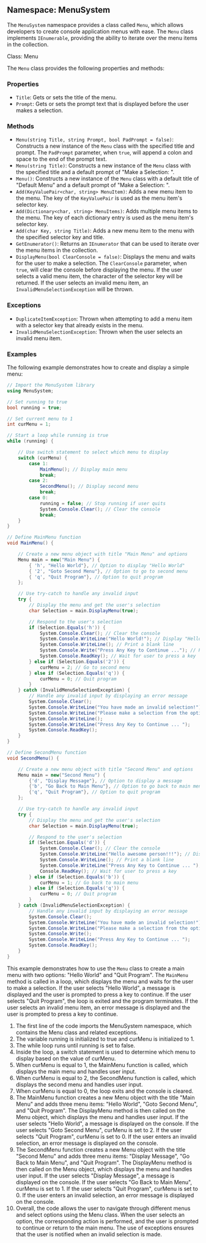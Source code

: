Namespace: MenuSystem
---------------------

The `MenuSystem` namespace provides a class called `Menu`, which allows developers to create console application menus with ease. The `Menu` class implements `IEnumerable`, providing the ability to iterate over the menu items in the collection.

Class: Menu

The `Menu` class provides the following properties and methods:

### Properties

*   `Title`: Gets or sets the title of the menu.
*   `Prompt`: Gets or sets the prompt text that is displayed before the user makes a selection.

### Methods

*   `Menu(string Title, string Prompt, bool PadPrompt = false)`: Constructs a new instance of the `Menu` class with the specified title and prompt. The `PadPrompt` parameter, when `true`, will append a colon and space to the end of the prompt text.
*   `Menu(string Title)`: Constructs a new instance of the `Menu` class with the specified title and a default prompt of "Make a Selection: ".
*   `Menu()`: Constructs a new instance of the `Menu` class with a default title of "Default Menu" and a default prompt of "Make a Selection: ".
*   `Add(KeyValuePair<char, string> MenuItem)`: Adds a new menu item to the menu. The key of the `KeyValuePair` is used as the menu item's selector key.
*   `Add(Dictionary<char, string> MenuItems)`: Adds multiple menu items to the menu. The key of each dictionary entry is used as the menu item's selector key.
*   `Add(char Key, string Title)`: Adds a new menu item to the menu with the specified selector key and title.
*   `GetEnumerator()`: Returns an `IEnumerator` that can be used to iterate over the menu items in the collection.
*   `DisplayMenu(bool ClearConsole = false)`: Displays the menu and waits for the user to make a selection. The `ClearConsole` parameter, when `true`, will clear the console before displaying the menu. If the user selects a valid menu item, the character of the selector key will be returned. If the user selects an invalid menu item, an `InvalidMenuSelectionException` will be thrown.

### Exceptions

*   `DuplicateItemException`: Thrown when attempting to add a menu item with a selector key that already exists in the menu.
*   `InvalidMenuSelectionException`: Thrown when the user selects an invalid menu item.

### Examples

The following example demonstrates how to create and display a simple menu:

```csharp
// Import the MenuSystem library
using MenuSystem;

// Set running to true
bool running = true;

// Set current menu to 1
int curMenu = 1;

// Start a loop while running is true
while (running) {

    // Use switch statement to select which menu to display
    switch (curMenu) {
        case 1:
            MainMenu(); // Display main menu
            break;
        case 2:
            SecondMenu(); // Display second menu
            break;
        case 0:
            running = false; // Stop running if user quits
            System.Console.Clear(); // Clear the console
            break;
    }
}

// Define MainMenu function
void MainMenu() {

    // Create a new menu object with title "Main Menu" and options
    Menu main = new("Main Menu") {
        { 'h', "Hello World"}, // Option to display "Hello World"
        { '2', "Goto Second Menu"}, // Option to go to second menu
        { 'q', "Quit Program"}, // Option to quit program
    };

    // Use try-catch to handle any invalid input
    try {
        // Display the menu and get the user's selection
        char Selection = main.DisplayMenu(true);

        // Respond to the user's selection
        if (Selection.Equals('h')) {
            System.Console.Clear(); // Clear the console
            System.Console.WriteLine("Hello World!"); // Display "Hello World"
            System.Console.WriteLine(); // Print a blank line
            System.Console.Write("Press Any Key to Continue ..."); // Prompt user to press a key
            System.Console.ReadKey(); // Wait for user to press a key
        } else if (Selection.Equals('2')) {
            curMenu = 2; // Go to second menu
        } else if (Selection.Equals('q')) {
            curMenu = 0; // Quit program
        }
    } catch (InvalidMenuSelectionException) {
        // Handle any invalid input by displaying an error message
        System.Console.Clear();
        System.Console.WriteLine("You have made an invalid selection!");
        System.Console.WriteLine("Please make a selection from the options shown.");
        System.Console.WriteLine();
        System.Console.WriteLine("Press Any Key to Continue ... ");
        System.Console.ReadKey();
    }
}

// Define SecondMenu function
void SecondMenu() {

    // Create a new menu object with title "Second Menu" and options
    Menu main = new("Second Menu") {
        {'d', "Display Message"}, // Option to display a message
        {'b', "Go Back to Main Menu"}, // Option to go back to main menu
        {'q', "Quit Program"}, // Option to quit program
    };

    // Use try-catch to handle any invalid input
    try {
        // Display the menu and get the user's selection
        char Selection = main.DisplayMenu(true);

        // Respond to the user's selection
        if (Selection.Equals('d')) {
            System.Console.Clear(); // Clear the console
            System.Console.WriteLine("Hello awesome person!!!"); // Display a message
            System.Console.WriteLine(); // Print a blank line
            System.Console.WriteLine("Press Any Key to Continue ... ");
            Console.ReadKey(); // Wait for user to press a key
        } else if (Selection.Equals('b')) {
            curMenu = 1; // Go back to main menu
        } else if (Selection.Equals('q')) {
            curMenu = 0; // Quit program
        }
    } catch (InvalidMenuSelectionException) {
        // Handle any invalid input by displaying an error message
        System.Console.Clear();
        System.Console.WriteLine("You have made an invalid selection!");
        System.Console.WriteLine("Please make a selection from the options shown.");
        System.Console.Write();
        System.Console.WriteLine("Press Any Key to Continue ... ");
        System.Console.ReadKey();
    }
}
```

This example demonstrates how to use the `Menu` class to create a main menu with two options: "Hello World" and "Quit Program". The `MainMenu` method is called in a loop, which displays the menu and waits for the user to make a selection. If the user selects "Hello World", a message is displayed and the user is prompted to press a key to continue. If the user selects "Quit Program", the loop is exited and the program terminates. If the user selects an invalid menu item, an error message is displayed and the user is prompted to press a key to continue.

1.  The first line of the code imports the MenuSystem namespace, which contains the Menu class and related exceptions.
2.  The variable running is initialized to true and curMenu is initialized to 1.
3.  The while loop runs until running is set to false.
4.  Inside the loop, a switch statement is used to determine which menu to display based on the value of curMenu.
5.  When curMenu is equal to 1, the MainMenu function is called, which displays the main menu and handles user input.
6.  When curMenu is equal to 2, the SecondMenu function is called, which displays the second menu and handles user input.
7.  When curMenu is equal to 0, the loop exits and the console is cleared.
8.  The MainMenu function creates a new Menu object with the title "Main Menu" and adds three menu items: "Hello World", "Goto Second Menu", and "Quit Program". The DisplayMenu method is then called on the Menu object, which displays the menu and handles user input. If the user selects "Hello World", a message is displayed on the console. If the user selects "Goto Second Menu", curMenu is set to 2. If the user selects "Quit Program", curMenu is set to 0. If the user enters an invalid selection, an error message is displayed on the console.
9.  The SecondMenu function creates a new Menu object with the title "Second Menu" and adds three menu items: "Display Message", "Go Back to Main Menu", and "Quit Program". The DisplayMenu method is then called on the Menu object, which displays the menu and handles user input. If the user selects "Display Message", a message is displayed on the console. If the user selects "Go Back to Main Menu", curMenu is set to 1. If the user selects "Quit Program", curMenu is set to 0. If the user enters an invalid selection, an error message is displayed on the console.
10.  Overall, the code allows the user to navigate through different menus and select options using the Menu class. When the user selects an option, the corresponding action is performed, and the user is prompted to continue or return to the main menu. The use of exceptions ensures that the user is notified when an invalid selection is made.
